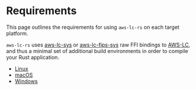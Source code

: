 # Requirements

This page outlines the requirements for using `aws-lc-rs` on each target platform.

`aws-lc-rs` uses [aws-lc-sys] or [aws-lc-fips-sys] raw FFI bindings to [AWS-LC], and thus
a minimal set of additional build environments in order to compile your Rust application.

- [Linux](linux.md)
- [macOS](macos.md)
- [Windows](windows.md)

[aws-lc-sys]: https://crates.io/crates/aws-lc-sys
[aws-lc-fips-sys]: https://crates.io/crates/aws-lc-fips-sys
[AWS-LC]: https://github.com/aws/aws-lc
